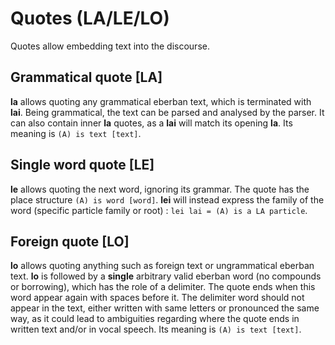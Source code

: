 # Quotes (LA/LE/LO)

Quotes allow embedding text into the discourse.

## Grammatical quote [LA]

**la** allows quoting any grammatical eberban text, which is terminated with
**lai**. Being grammatical, the text can be parsed and analysed by the parser.
It can also contain inner **la** quotes, as a **lai** will match its opening
**la**. Its meaning is `(A) is text [text]`.

## Single word quote [LE]

**le** allows quoting the next word, ignoring its grammar. The quote has the
place structure `(A) is word [word]`. **lei** will instead express the family of
the word (specific particle family or root) : `lei lai = (A) is a LA particle`. 

## Foreign quote [LO]

**lo** allows quoting anything such as foreign text or ungrammatical eberban
text. **lo** is followed by a **single** arbitrary valid eberban word (no
compounds or borrowing), which has the role of a delimiter. The quote ends when
this word appear again with spaces before it. The delimiter word should not
appear in the text, either written with same letters or pronounced the same way,
as it could lead to ambiguities regarding where the quote ends in written text
and/or in vocal speech. Its meaning is `(A) is text [text]`.